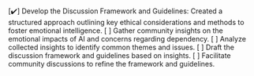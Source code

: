 [✔️] Develop the Discussion Framework and Guidelines: Created a structured approach outlining key ethical considerations and methods to foster emotional intelligence.
[ ] Gather community insights on the emotional impacts of AI and concerns regarding dependency.
[ ] Analyze collected insights to identify common themes and issues.
[ ] Draft the discussion framework and guidelines based on insights.
[ ] Facilitate community discussions to refine the framework and guidelines.